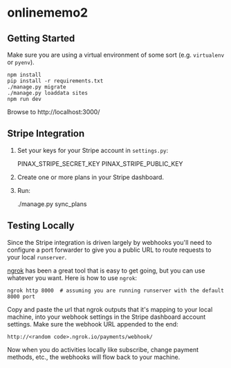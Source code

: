 # onlinememo2

## Getting Started

Make sure you are using a virtual environment of some sort (e.g. `virtualenv` or
`pyenv`).

```
npm install
pip install -r requirements.txt
./manage.py migrate
./manage.py loaddata sites
npm run dev
```

Browse to http://localhost:3000/

## Stripe Integration

1. Set your keys for your Stripe account in `settings.py`:

    PINAX_STRIPE_SECRET_KEY
    PINAX_STRIPE_PUBLIC_KEY


2. Create one or more plans in your Stripe dashboard.

3. Run:

    ./manage.py sync_plans

## Testing Locally

Since the Stripe integration is driven largely by webhooks you'll need to
configure a port forwarder to give you a public URL to route requests to
your local `runserver`.

[ngrok](https://ngrok.com/) has been a great tool that is easy to get going,
but you can use whatever you want. Here is how to use `ngrok`:

    ngrok http 8000  # assuming you are running runserver with the default 8000 port

Copy and paste the url that ngrok outputs that it's mapping to your local
machine, into your webhook settings in the Stripe dashboard account settings.
Make sure the webhook URL appended to the end:

    http://<random code>.ngrok.io/payments/webhook/

Now when you do activities locally like subscribe, change payment methods, etc.,
the webhooks will flow back to your machine.
